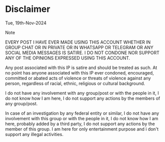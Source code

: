 # Disclaimer
Tue, 19th-Nov-2024

Note

EVERY POST I HAVE EVER MADE USING THIS ACCOUNT WHETHER IN GROUP CHAT 
OR IN PRIVATE OR IN WHATSAPP OR TELEGRAM OR ANY SOCIAL MEDIA MESSAGES IS SATIRE. 
I DO NOT CONDONE NOR SUPPORT ANY OF THE OPINIONS EXPRESSED USING THIS ACCOUNT.

Any post associated with this IP is satire and should be treated 
as such. At no point has anyone associated with this IP ever condoned, 
encouraged, committed or abated acts of violence or threats of violence 
against any person, regardless of racial, ethnic, religious or cultural background.

I do not have any involvement with any group/post or with the people in it, 
I do not know how I am here, I do not support any actions by the members of any group/post.

In case of an investigation by any federal entity or similar, I do not have any involvement with this group or with the people in it, I do not know how I am here, probably added by a third party, I do not support any actions by the member of this group.
I am here for only entertainment purpose and i don't support any illegal activities.
